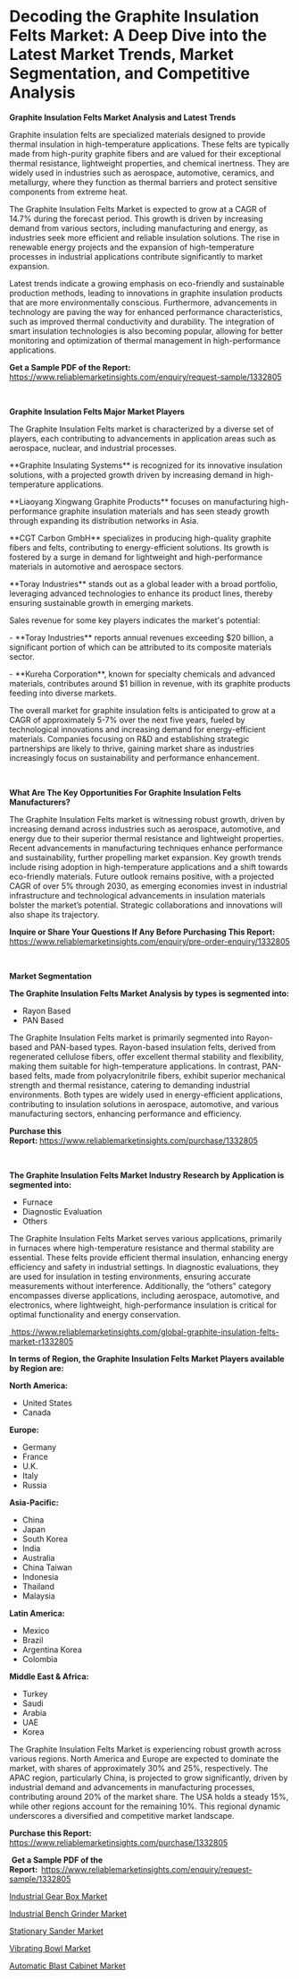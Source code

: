 <p><h1>Decoding the Graphite Insulation Felts Market: A Deep Dive into the Latest Market Trends, Market Segmentation, and Competitive Analysis</h1></p><p><strong>Graphite Insulation Felts Market Analysis and Latest Trends</strong></p>
<p><p>Graphite insulation felts are specialized materials designed to provide thermal insulation in high-temperature applications. These felts are typically made from high-purity graphite fibers and are valued for their exceptional thermal resistance, lightweight properties, and chemical inertness. They are widely used in industries such as aerospace, automotive, ceramics, and metallurgy, where they function as thermal barriers and protect sensitive components from extreme heat.</p><p>The Graphite Insulation Felts Market is expected to grow at a CAGR of 14.7% during the forecast period. This growth is driven by increasing demand from various sectors, including manufacturing and energy, as industries seek more efficient and reliable insulation solutions. The rise in renewable energy projects and the expansion of high-temperature processes in industrial applications contribute significantly to market expansion.</p><p>Latest trends indicate a growing emphasis on eco-friendly and sustainable production methods, leading to innovations in graphite insulation products that are more environmentally conscious. Furthermore, advancements in technology are paving the way for enhanced performance characteristics, such as improved thermal conductivity and durability. The integration of smart insulation technologies is also becoming popular, allowing for better monitoring and optimization of thermal management in high-performance applications.</p></p>
<p><strong>Get a Sample PDF of the Report:&nbsp;</strong> <a href="https://www.reliablemarketinsights.com/enquiry/request-sample/1332805?utm_campaign=3346&utm_medium=2&utm_source=Github&utm_content=ia&utm_term=24032025&utm_id=graphite-insulation-felts">https://www.reliablemarketinsights.com/enquiry/request-sample/1332805</a></p>
<p>&nbsp;</p>
<p><strong>Graphite Insulation Felts Major Market Players</strong></p>
<p><p>The Graphite Insulation Felts market is characterized by a diverse set of players, each contributing to advancements in application areas such as aerospace, nuclear, and industrial processes. </p><p>**Graphite Insulating Systems** is recognized for its innovative insulation solutions, with a projected growth driven by increasing demand in high-temperature applications. </p><p>**Liaoyang Xingwang Graphite Products** focuses on manufacturing high-performance graphite insulation materials and has seen steady growth through expanding its distribution networks in Asia. </p><p>**CGT Carbon GmbH** specializes in producing high-quality graphite fibers and felts, contributing to energy-efficient solutions. Its growth is fostered by a surge in demand for lightweight and high-performance materials in automotive and aerospace sectors.</p><p>**Toray Industries** stands out as a global leader with a broad portfolio, leveraging advanced technologies to enhance its product lines, thereby ensuring sustainable growth in emerging markets. </p><p>Sales revenue for some key players indicates the market's potential: </p><p>- **Toray Industries** reports annual revenues exceeding $20 billion, a significant portion of which can be attributed to its composite materials sector. </p><p>- **Kureha Corporation**, known for specialty chemicals and advanced materials, contributes around $1 billion in revenue, with its graphite products feeding into diverse markets.</p><p>The overall market for graphite insulation felts is anticipated to grow at a CAGR of approximately 5-7% over the next five years, fueled by technological innovations and increasing demand for energy-efficient materials. Companies focusing on R&D and establishing strategic partnerships are likely to thrive, gaining market share as industries increasingly focus on sustainability and performance enhancement.</p></p>
<p>&nbsp;</p>
<p><strong>What Are The Key Opportunities For Graphite Insulation Felts Manufacturers?</strong></p>
<p><p>The Graphite Insulation Felts market is witnessing robust growth, driven by increasing demand across industries such as aerospace, automotive, and energy due to their superior thermal resistance and lightweight properties. Recent advancements in manufacturing techniques enhance performance and sustainability, further propelling market expansion. Key growth trends include rising adoption in high-temperature applications and a shift towards eco-friendly materials. Future outlook remains positive, with a projected CAGR of over 5% through 2030, as emerging economies invest in industrial infrastructure and technological advancements in insulation materials bolster the market’s potential. Strategic collaborations and innovations will also shape its trajectory.</p></p>
<p><strong>Inquire or Share Your Questions If Any Before Purchasing This Report:</strong> <a href="https://www.reliablemarketinsights.com/enquiry/pre-order-enquiry/1332805?utm_campaign=3346&utm_medium=2&utm_source=Github&utm_content=ia&utm_term=24032025&utm_id=graphite-insulation-felts">https://www.reliablemarketinsights.com/enquiry/pre-order-enquiry/1332805</a></p>
<p>&nbsp;</p>
<p><strong>Market Segmentation</strong></p>
<p><strong>The Graphite Insulation Felts Market Analysis by types is segmented into:</strong></p>
<p><ul><li>Rayon Based</li><li>PAN Based</li></ul></p>
<p><p>The Graphite Insulation Felts market is primarily segmented into Rayon-based and PAN-based types. Rayon-based insulation felts, derived from regenerated cellulose fibers, offer excellent thermal stability and flexibility, making them suitable for high-temperature applications. In contrast, PAN-based felts, made from polyacrylonitrile fibers, exhibit superior mechanical strength and thermal resistance, catering to demanding industrial environments. Both types are widely used in energy-efficient applications, contributing to insulation solutions in aerospace, automotive, and various manufacturing sectors, enhancing performance and efficiency.</p></p>
<p><strong>Purchase this Report:&nbsp;</strong><a href="https://www.reliablemarketinsights.com/purchase/1332805?utm_campaign=3346&utm_medium=2&utm_source=Github&utm_content=ia&utm_term=24032025&utm_id=graphite-insulation-felts">https://www.reliablemarketinsights.com/purchase/1332805</a></p>
<p>&nbsp;</p>
<p><strong>The Graphite Insulation Felts Market Industry Research by Application is segmented into:</strong></p>
<p><ul><li>Furnace</li><li>Diagnostic Evaluation</li><li>Others</li></ul></p>
<p><p>The Graphite Insulation Felts Market serves various applications, primarily in furnaces where high-temperature resistance and thermal stability are essential. These felts provide efficient thermal insulation, enhancing energy efficiency and safety in industrial settings. In diagnostic evaluations, they are used for insulation in testing environments, ensuring accurate measurements without interference. Additionally, the “others” category encompasses diverse applications, including aerospace, automotive, and electronics, where lightweight, high-performance insulation is critical for optimal functionality and energy conservation.</p></p>
<p><a href="https://www.reliablemarketinsights.com/global-graphite-insulation-felts-market-r1332805?utm_campaign=3346&utm_medium=2&utm_source=Github&utm_content=ia&utm_term=24032025&utm_id=graphite-insulation-felts">&nbsp;https://www.reliablemarketinsights.com/global-graphite-insulation-felts-market-r1332805</a></p>
<p><strong>In terms of Region, the Graphite Insulation Felts Market Players available by Region are:</strong></p>
<p>
    <p> <strong> North America: </strong>
        <ul>
            <li>United States</li>
            <li>Canada</li>
        </ul>
        </p> 
    <p> <strong> Europe: </strong>
        <ul>
            <li>Germany</li>
            <li>France</li>
            <li>U.K.</li>
            <li>Italy</li>
            <li>Russia</li>
        </ul>
        </p> 
    <p> <strong> Asia-Pacific: </strong>
        <ul>
            <li>China</li>
            <li>Japan</li>
            <li>South Korea</li>
            <li>India</li>
            <li>Australia</li>
            <li>China Taiwan</li>
            <li>Indonesia</li>
            <li>Thailand</li>
            <li>Malaysia</li>
        </ul>
        </p> 
    <p> <strong> Latin America: </strong>
        <ul>
            <li>Mexico</li>
            <li>Brazil</li>
            <li>Argentina Korea</li>
            <li>Colombia</li>
        </ul>
        </p> 
    <p> <strong> Middle East & Africa: </strong>
        <ul>
            <li>Turkey</li>
            <li>Saudi</li>
            <li>Arabia</li>
            <li>UAE</li>
            <li>Korea</li>
        </ul>
    </p>
    </p>
<p><p>The Graphite Insulation Felts Market is experiencing robust growth across various regions. North America and Europe are expected to dominate the market, with shares of approximately 30% and 25%, respectively. The APAC region, particularly China, is projected to grow significantly, driven by industrial demand and advancements in manufacturing processes, contributing around 20% of the market share. The USA holds a steady 15%, while other regions account for the remaining 10%. This regional dynamic underscores a diversified and competitive market landscape.</p></p>
<p><strong>Purchase this Report: </strong><a href="https://www.reliablemarketinsights.com/purchase/1332805?utm_campaign=3346&utm_medium=2&utm_source=Github&utm_content=ia&utm_term=24032025&utm_id=graphite-insulation-felts">https://www.reliablemarketinsights.com/purchase/1332805</a></p>
<p>&nbsp;<strong>Get a Sample PDF of the Report:&nbsp;&nbsp;</strong><a href="https://www.reliablemarketinsights.com/enquiry/request-sample/1332805?utm_campaign=3346&utm_medium=2&utm_source=Github&utm_content=ia&utm_term=24032025&utm_id=graphite-insulation-felts">https://www.reliablemarketinsights.com/enquiry/request-sample/1332805</a></p>
<p><strong></strong></p>
<p><p><a href="https://github.com/popoialraih3/Market-Research-Report-List-1/blob/main/industrial-gear-box-market.md?utm_campaign=3346&utm_medium=2&utm_source=Github&utm_content=ia&utm_term=24032025&utm_id=graphite-insulation-felts">Industrial Gear Box Market</a></p><p><a href="https://www.linkedin.com/pulse/projecting-growth-trajectory-industrial-bench-grinder-nzmkc?utm_campaign=3346&utm_medium=2&utm_source=Github&utm_content=ia&utm_term=24032025&utm_id=graphite-insulation-felts">Industrial Bench Grinder Market</a></p><p><a href="https://www.linkedin.com/pulse/stationary-sander-market-growth-forecast-58-cagr-from-y1yfc?utm_campaign=3346&utm_medium=2&utm_source=Github&utm_content=ia&utm_term=24032025&utm_id=graphite-insulation-felts">Stationary Sander Market</a></p><p><a href="https://www.linkedin.com/pulse/vibrating-bowl-market-study-growth-opportunities-value-1xnbc?utm_campaign=3346&utm_medium=2&utm_source=Github&utm_content=ia&utm_term=24032025&utm_id=graphite-insulation-felts">Vibrating Bowl Market</a></p><p><a href="https://www.linkedin.com/pulse/automatic-blast-cabinet-market-analysis-structure-size-zqysc?utm_campaign=3346&utm_medium=2&utm_source=Github&utm_content=ia&utm_term=24032025&utm_id=graphite-insulation-felts">Automatic Blast Cabinet Market</a></p></p>